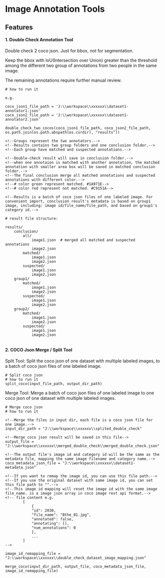 # Image Annotation Tools

## Features

#### 1. Double Check Annotation Tool
Double check 2 coco json. Just for bbox, not for segmentation.

Keep the bbox with IoU(Intersection over Union) greater than the threshold among the different two group of annotations from two people in the same image.

The remaining annotations require further manual review. 

```angular2html
# how to run it

e.g.
    
coco_json1_file_path = 'J:\\workspace\\xxxxxx\\dataset1-annotator1.json'
coco_json2_file_path = 'J:\\workspace\\xxxxxx\\dataset1-annotator2.json'

double_check_two_cocos(coco_json1_file_path, coco_json2_file_path, os.path.join(os.path.abspath(os.curdir), "results"))

<!--Groups represent the two annotators.-->
<!--Results contains two group folders and one conclusion folder.-->
<!--Each group have matched and suspected annotations.-->

<!--Double-check result will save in conclusion folder.-->
<!--when one annotaion is matched with another annotation, the matched annotation with smaller area box will be saved in matched conclusion folder.-->
<!--The final conclusion merge all matched annotations and suspected annotations with different color.-->
<!--# color green represent matched. #1A971E-->
<!--# color red represent not matched. #C9151A-->

<!--Results is a batch of coco json files of one labeled image. For convenient import, conclusion result's metadata is based on group1 image, including: image id/file_name/file_path, and based on group1's category id.-->

# result file structure:

results/
    conclusion/
        all/
            image1.json  # merged all matched and suspected annotations
            image2.json
        matched/
            image1.json
            image2.json
        suspected/
            image1.json
            image2.json
    group1/
        matched/
            image1.json
            image2.json
        suspected/
            image1.json
            image2.json
    group2/
        matched/
            image1.json
            image2.json
        suspected/
            image1.json
            image2.json


```

#### 2. COCO Json Merge / Split Tool
Split Tool: Split the coco json of one dataset with multiple labeled images, to a batch of coco json files of one labeled image.

```angular2html
# Split coco json
# how to run it
split_coco(input_file_path, output_dir_path)

```

Merge Tool: Merge a batch of coco json files of one labeled image to one coco json of one dataset with multiple labeled images.

```angular2html
# Merge coco json
# how to run it

<!--Merge the files in input dir, each file is a coco json file for one image.-->
input_dir_path = "J:\\workspace\\xxxxxx\\splited_double_check"

<!--Merge coco json result will be saved in this file-->
output_file = "J:\\workspace\\xxxxxx\\merged_double_check\\merged_double_check.json"

<!--The output file's image id and category id will be the same as the metadata file, mapping the same image filename and category name.-->
coco_metadata_json_file = "J:\\workspace\\xxxxxx\\dataset1-metadata.json"

<!--If you want to remap the image id, you can use this file path.-->
<!--If you use the original dataset with same image id, you can set this file path to "".-->
<!--This image id mapping will reset the image id with the same image file_name. is a image json array in coco image rest api format.-->
<!-- file content e.g.
        [
            {
            "id": 2030,
            "file_name": "Bthe_01.jpg",
            "annotated": false,
            "annotating": [],
            "num_annotations": 0
            },
            ...
        ]
-->

image_id_remapping_file = "J:\\workspace\\xxxxxx\\double_check_dataset_image_mapping.json"

merge_coco(input_dir_path, output_file, coco_metadata_json_file, image_id_remapping_file)
```